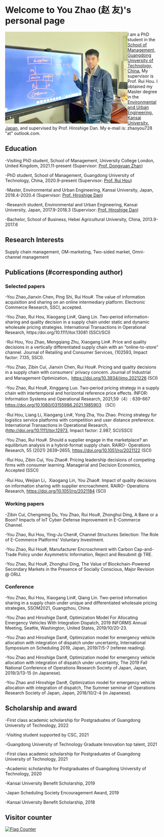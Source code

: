 # Welcome to You Zhao (赵 友)'s personal page
<div><img src="123.jpg" alt="" width = "400" height = "300" alt="" align=left></div>  

 I am a PhD student in the [School of Management, Guangdong University of Technology, China.](https://glxy.gdut.edu.cn/) My supervisor is Prof. Rui Hou. I obtained my Master degree in the [Environmental and Urban Engineering, Kansai University, Japan,](https://www.kansai-u.ac.jp/Fc_env/index.html) and supervised by Prof. Hiroshige Dan. My e-mail is: zhaoyou728 "at" outlook.com.

## Education
-Visiting PhD student, School of Management, University College London, United Kingdom, 2021.11-present (Supervisor: [Prof. Dongyuan Zhan](http://www.mgmt.ucl.ac.uk/people/dongyuanzhan))

-PhD student, School of Management, Guangdong University of Technology, China, 2020.9-present (Supervisor: [Prof. Rui Hou](https://glxy.gdut.edu.cn/info/1186/1461.htm))

-Master,  Environmental and Urban Engineering, Kansai University, Japan, 2018.4-2020.4 (Supervisor: [Prof. Hiroshige Dan](https://gakujo.kansai-u.ac.jp/profile/ja/5Ud2e89f8d0f01Nb4a7cac6a3a6ef.html))

-Research student,  Environmental and Urban Engineering, Kansai University, Japan, 2017.9-2018.3 (Supervisor: [Prof. Hiroshige Dan](https://gakujo.kansai-u.ac.jp/profile/ja/5Ud2e89f8d0f01Nb4a7cac6a3a6ef.html))

-Bachelor, School of Business, Hebei Agricultural University, China, 2013.9-2017.6
## Research Interests
Supply chain management, OM-marketing, Two-sided market, Omni-channel management

## Publications (#corresponding author)

### Selected papers
-You Zhao,Jianxin Chen, Ping Shi, Rui Hou#. The value of information acquisition and sharing on an online intermediary platform. Electronic Commerce Research,  SSCI, accepted.

-You Zhao, Rui Hou, Xiaogang Lin#, Qiang Lin. Two-period information-sharing and quality decision in a supply chain under static and dynamic wholesale pricing strategies. International Transactions in Operational Research, https:/doi.org/10.1111/itor.13081 (SSCI/SCI)

-Rui Hou, You Zhao, Mengqiang Zhu, Xiaogang Lin#. Price and quality decisions in a vertically differentiated supply chain with an “online-to-store” channel. Journal of Retailing and Consumer Services, (102593, Impact factor: 7.135, SSCI). 

-You Zhao, Zibin Cui, Jianxin Chen, Rui Hou#. Pricing and quality decisions in a supply chain with consumers' privacy concern. Journal of Industrial and Management Optimization，https://doi.org/10.3934/jimo.2021226  (SCI)

-You Zhao, Rui Hou#, Xinggang Luo. Two-period pricing strategy in a supply chain with intertemporal and horizontal reference price effects. INFOR: Information Systems and Operational Research, 2021,59（4）: 639-667 https://doi.org/10.1080/03155986.2021.1985903 （SCI）

-Rui Hou, Liang Li, Xiaogang Lin#, Yong Zha, You Zhao. Pricing strategy for logistics service platforms with competition and user distance preference. International Transactions in Operational Research, (http://doi.org/10.1111/itor.12973, Impact factor: 2.987, SCI/SSCI)

-You Zhao, Rui Hou#. Should a supplier engage in the marketplace? an equilibrium analysis in a hybrid-format supply chain. RAIRO- Operations Research, 55 (2021) 2639–2655, https://doi.org/10.1051/ro/2021122 (SCI)

-Rui Hou, Zibin Cui, You Zhao#. Pricing leadership decisions of competing firms with consumer learning. Managerial and Decision Economics, Accepted  (SSCI)

-Rui Hou, Weijian Li，Xiaogang Lin, You Zhao#. Impact of quality decisions on information sharing with supplier encroachment. RAIRO- Operations Research, https://doi.org/10.1051/ro/2021184  (SCI)
### Working papers
-Zibin Cui, Chengming Du, You Zhao, Rui Hou#, Zhonghui Ding, A Bane or a Boon? Impacts of IoT Cyber-Defense Improvement in E-Commerce Channel.

-You Zhao, Rui Hou, Ying-Ju Chen#, Channel Structures Selection: The Role of E-Commerce Platforms' Voluntary Investment.

-You Zhao, Rui Hou#, Manufacturer Encroachment with Carbon Cap-and-Trade Policy under Asymmetric Information, Reject and Resubmit @ TRE.

-You Zhao, Rui Hou#, Zhonghui Ding, The Value of Blockchain-Powered Secondary Markets in the Presence of Socially Conscious, Major Revision @ ORIJ.
### Conference 
-You Zhao, Rui Hou, Xiaogang Lin#, Qiang Lin. Two-period information sharing in a supply chain under unique and differentiated wholesale pricing strategies, SSOM2021, Guangzhou, China

-You Zhao and Hiroshige Dan#, Optimization Model For Allocating Emergency Vehicles With Integration Dispatch, 2019 INFORMS Annual Meeting, Seattle, Washington, United States, 2019/10/20-23.

-You Zhao and Hiroshige Dan#, Optimization model for emergency vehicle allocation with integration of dispatch under uncertainty, International Symposium on Scheduling 2019, Japan, 2019/7/5-7 (referee reading).

-You Zhao and Hiroshige Dan#, Optimization model for emergency vehicle allocation with integration of dispatch under uncertainty, The 2019 Fall National Conference of Operations Research Society of Japan, Japan, 2019/3/13-15 (in Japanese).

-You Zhao and Hiroshige Dan#, Optimization model for emergency vehicle allocation with integration of dispatch, The Summer seminar of Operations Research Society of Japan, Japan, 2018/10/2-4 (in Japanese). 

## Scholarship and award

-First class academic scholarship for Postgraduates of Guangdong University of Technology, 2022

-Visiting student supported by CSC, 2021

-Guangdong University of Technology Graduate Innovation top talent, 2021

-First class academic scholarship for Postgraduates of Guangdong University of Technology, 2021

-Academic scholarship for Postgraduates of Guangdong University of Technology, 2020

-Kansai University Benefit Scholarship, 2019

-Japan Scheduling Society Encouragement Award, 2019

-Kansai University Benefit Scholarship, 2018
## Visitor counter
 <a href="https://info.flagcounter.com/A4CS"><img src="https://s11.flagcounter.com/count2/A4CS/bg_FFFFFF/txt_000000/border_CCCCCC/columns_2/maxflags_10/viewers_0/labels_0/pageviews_0/flags_0/percent_0/" alt="Flag Counter" border="0"></a>
